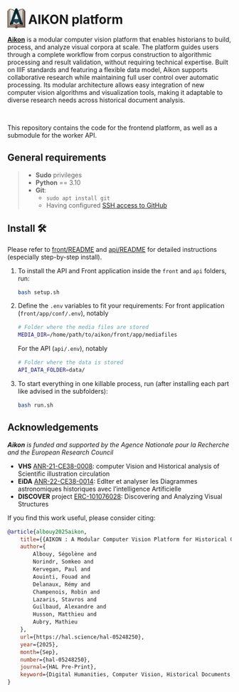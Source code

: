 # <img alt="Aikon logo" src="https://raw.githubusercontent.com/Aikon-platform/aikon/refs/heads/main/front/app/webapp/static/favicon.ico" height="50" width="auto" style="display: inline; margin-bottom:-10px;"> AIKON platform

**[Aikon](https://aikon-platform.github.io/)** is a modular computer vision platform that enables historians to build, process, and analyze
visual corpora at scale. The platform guides users through a complete workflow from corpus construction
to algorithmic processing and result validation, without requiring technical expertise. Built on IIIF
standards and featuring a flexible data model, Aikon supports collaborative research while maintaining
full user control over automatic processing. Its modular architecture allows easy integration of new
computer vision algorithms and visualization tools, making it adaptable to diverse research needs across
historical document analysis.

<img src="https://aikon-platform.github.io/aikon-platform.png" alt="" height="500" width="auto">

This repository contains the code for the frontend platform, as well as a submodule for the worker API.

## General requirements

> - **Sudo** privileges
> - **Python** == 3.10
> - **Git**:
>     - `sudo apt install git`
>     - Having configured [SSH access to GitHub](https://docs.github.com/en/authentication/connecting-to-github-with-ssh)

## Install 🛠️

Please refer to [front/README](https://github.com/Aikon-platform/discover-api/blob/main/README.md) and [api/README](front/README.md) for detailed instructions (especially step-by-step install).

1. To install the API and Front application inside the `front` and `api` folders, run:
    ```bash
    bash setup.sh
    ```
2. Define the `.env` variables to fit your requirements:
    For front application (`front/app/conf/.env`), notably
    ```bash
    # Folder where the media files are stored
    MEDIA_DIR=/home/path/to/aikon/front/app/mediafiles
    ```
    For the API (`api/.env`), notably
    ```bash
    # Folder where the data is stored
    API_DATA_FOLDER=data/
    ```
3. To start everything in one killable process, run (after installing each part like advised in the subfolders):
    ```bash
    bash run.sh
    ```

## Acknowledgements

***Aikon** is funded and supported by the Agence Nationale pour la Recherche and the European Research Council*
- **VHS** [ANR-21-CE38-0008](https://anr.fr/Projet-ANR-21-CE38-0008): computer Vision and Historical analysis of Scientific illustration circulation
- **EiDA** [ANR-22-CE38-0014](https://anr.fr/Projet-ANR-22-CE38-0014): EdIter et analyser les Diagrammes astronomiques historiques avec l’intelligence Artificielle
- **DISCOVER** project [ERC-101076028](https://cordis.europa.eu/project/id/101076028): Discovering and Analyzing Visual Structures

If you find this work useful, please consider citing:

```bibtex
@article{albouy2025aikon,
    title={{AIKON : A Modular Computer Vision Platform for Historical Corpora}},
    author={
        Albouy, Ségolène and
        Norindr, Somkeo and
        Kervegan, Paul and
        Aouinti, Fouad and
        Delanaux, Rémy and
        Champenois, Robin and
        Lazaris, Stavros and
        Guilbaud, Alexandre and
        Husson, Matthieu and
        Aubry, Mathieu
    },
    url={https://hal.science/hal-05248250},
    year={2025},
    month={Sep},
    number={hal-05248250},
    journal={HAL Pre-Print},
    keyword={Digital Humanities, Computer Vision, Historical Documents, Visual Analysis},
}
```

